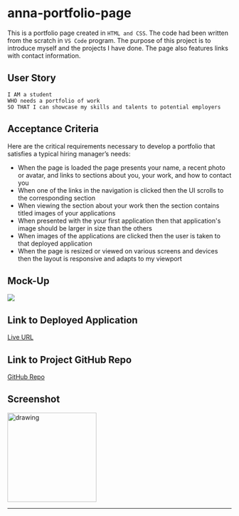 # anna-portfolio-page

This is a portfolio page created in `HTML and CSS`. The code had been written from the scratch in `VS Code` program. The purpose of this project is to introduce myself and the projects I have done. The page also features links with contact information.


## User Story
```
I AM a student 
WHO needs a portfolio of work 
SO THAT I can showcase my skills and talents to potential employers
```

## Acceptance Criteria

Here are the critical requirements necessary to develop a portfolio that satisfies a typical hiring manager’s needs:

* When the page is loaded the page presents your name, a recent photo or avatar, and links to sections about you, your work, and how to contact you
* When one of the links in the navigation is clicked then the UI scrolls to the corresponding section
* When viewing the section about your work then the section contains titled images of your applications
* When presented with the your first application then that application's image should be larger in size than the others
* When images of the applications are clicked then the user is taken to that deployed application
* When the page is resized or viewed on various screens and devices then the layout is responsive and adapts to my viewport

## Mock-Up

![](https://github.com/ladycosy/anna-portfolio_page/blob/main/images/01-css-challenge-demo.gif)

## Link to Deployed Application

[Live URL](https://ladycosy.github.io/anna-portfolio_page/)

## Link to Project GitHub Repo

[GitHub Repo](https://github.com/ladycosy/anna-portfolio_page.git)

## Screenshot
<img src="https://github.com/ladycosy/anna-portfolio_page/blob/fc7d317ed90cd572c830b26ed04c3ee0de7c3958/images/page_screenshot.png" alt="drawing" width="200"/>
<!-- ![](https://github.com/ladycosy/anna-portfolio_page/blob/fc7d317ed90cd572c830b26ed04c3ee0de7c3958/images/page_screenshot.png) -->

---
